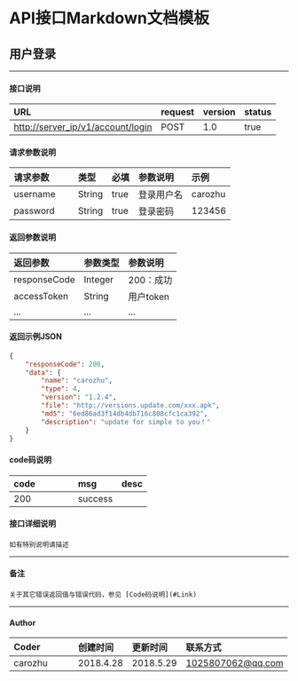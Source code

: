 # API接口Markdown文档模板

## 用户登录
---
#### 接口说明
<style>
table th:first-of-type {
    width: 100px;
}
</style>
| URL | request | version | status |
| :--- | :--- | :--- | :--- |
| [http://server_ip/v1/account/login](http://testapi.heremyhome.com/account/login) | POST | 1.0 | true |

#### 请求参数说明

| 请求参数 | 类型 | 必填 | 参数说明 | 示例 |
| :--- | :--- | :--- | :--- | :--- |
| username | String | true | 登录用户名 |carozhu |
| password | String | true | 登录密码   |123456   |

#### 返回参数说明

| 返回参数 | 参数类型 | 参数说明 |
| :--- | :--- | :--- |
| responseCode | Integer | 200：成功|
| accessToken | String | 用户token|
| ... | ... | ... |

#### 返回示例JSON

```json
{
    "responseCode": 200,
    "data": {
        "name": "carozhu",
        "type": 4,
        "version": "1.2.4",
        "file": "http://versions.update.com/xxx.apk",
        "md5": "6ed86ad3f14db4db716c808cfc1ca392",
        "description": "update for simple to you！"
    }
}
```

#### code码说明

| code | msg | desc |
| :--- | :--- | :--- |
| 200 | success |  |

#### 接口详细说明 

``` 
如有特别说明请描述

```

---

#### 备注
``` 
关于其它错误返回值与错误代码，参见 [Code码说明](#Link)

```
---
#### Author

| Coder   | 创建时间 | 更新时间 |联系方式 |
| :---     | :---| :--- | :--- |
| carozhu  | 2018.4.28 |2018.5.29  |1025807062@qq.com  |


